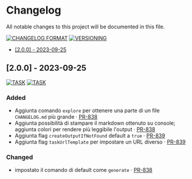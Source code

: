 # Changelog

All notable changes to this project will be documented in this file.

[![CHANGELOG
FORMAT](https://img.shields.io/badge/Format-keepachangelog-orange.svg)](https://keepachangelog.com/en/1.0.0/) [![VERSIONING](https://img.shields.io/badge/Versioning-semver-red.svg)](https://semver.org/spec/v2.0.0.html)

- [[2.0.0] - 2023-09-25](#100---2023-09-25)

## [2.0.0] - 2023-09-25

[![TASK](https://img.shields.io/badge/TASK-BAC%20838-default.svg)](https://jira.com/browse/PR-838) [![TASK](https://img.shields.io/badge/TASK-BAC%20839-default.svg)](https://jira.com/browse/PR-839) 

### Added

- Aggiunta comando `explore` per ottenere una parte di un file `CHANGELOG.md` più  grande ‧ [PR-838](https://jira.com/browse/PR-838)
- Aggiunta possibilità di stampare il markdown ottenuto su console; aggiunta colori per rendere più leggibile l'output ‧ [PR-838](https://jira.com/browse/PR-838)
- Aggiunta flag `createOutputIfNotFound` default a `true` ‧ [PR-839](https://jira.com/browse/PR-839)
- Aggiunta flag `taskUrlTemplate` per impostare un URL diverso ‧ [PR-839](https://jira.com/browse/PR-839)

### Changed

- impostato il comando di default come `generate` ‧ [PR-838](https://jira.com/browse/PR-838)
